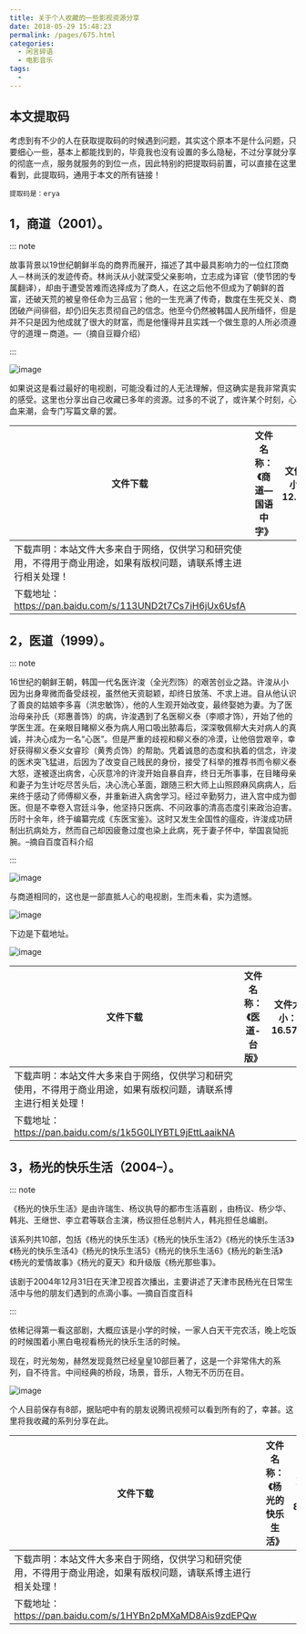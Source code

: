 ```yaml
---
title: 关于个人收藏的一些影视资源分享
date: 2018-05-29 15:48:23
permalink: /pages/675.html
categories:
  - 闲言碎语
  - 电影音乐
tags:
  - 
---
```


## 本文提取码

考虑到有不少的人在获取提取码的时候遇到问题，其实这个原本不是什么问题，只要细心一些，基本上都能找到的，毕竟我也没有设置的多么隐秘，不过分享就分享的彻底一点，服务就服务的到位一点，因此特别的把提取码前置，可以直接在这里看到，此提取码，通用于本文的所有链接！

`提取码是：erya`

## 1，商道（2001）。

::: note

故事背景以19世纪朝鲜半岛的商界而展开，描述了其中最具影响力的一位红顶商人－林尚沃的发迹传奇。林尚沃从小就深受父亲影响，立志成为译官（使节团的专属翻译），却由于遭受苦难而选择成为了商人，在这之后他不但成为了朝鲜的首富，还破天荒的被皇帝任命为三品官；他的一生充满了传奇，数度在生死交关、商团破产间徘徊，却仍旧矢志贯彻自己的信念。他至今仍然被韩国人民所缅怀，但是并不只是因为他成就了很大的财富，而是他懂得并且实践一个做生意的人所必须遵守的道理－商道。—（摘自豆瓣介绍）

:::

![image](https://tva4.sinaimg.cn/large/008k1Yt0ly1grnmj49gatj30ad0eznc4.jpg)

如果说这是看过最好的电视剧，可能没看过的人无法理解，但这确实是我非常真实的感受。这里也分享出自己收藏已多年的资源。过多的不说了，或许某个时刻，心血来潮，会专门写篇文章的罢。

| 文件下载                                                     | 文件名称：《商道—国语中字》 | 文件大小：12.26G |
| ------------------------------------------------------------ | --------------------------- | ---------------- |
| 下载声明：本站文件大多来自于网络，仅供学习和研究使用，不得用于商业用途，如果有版权问题，请联系博主进行相关处理！ |                             |                  |
| 下载地址：https://pan.baidu.com/s/113UND2t7Cs7iH6jUx6UsfA    |                             |                  |

## 2，医道（1999）。

::: note

16世纪的朝鲜王朝，韩国一代名医许浚（全光烈饰）的艰苦创业之路。许浚从小因为出身卑微而备受歧视，虽然他天资聪颖，却终日放荡、不求上进。自从他认识了善良的姑娘李多喜（洪忠敏饰），他的人生观开始改变，最终娶她为妻。为了医治母亲孙氏（郑惠善饰）的病，许浚遇到了名医柳义泰（李顺才饰），开始了他的学医生涯。在亲眼目睹柳义泰为病人用口吸出脓毒后，深深敬佩柳大夫对病人的真诚，并决心成为一名“心医”。但是严重的歧视和柳义泰的冷漠，让他倍尝艰辛，幸好获得柳义泰义女睿珍（黄秀贞饰）的帮助。凭着诚恳的态度和执着的信念，许浚的医术突飞猛进，后因为了改变自己贱民的身份，接受了科举的推荐书而令柳义泰大怒，遂被逐出病舍，心灰意冷的许浚开始自暴自弃，终日无所事事，在目睹母亲和妻子为生计吃尽苦头后，决心洗心革面，跟随三积大师上山照顾麻风病病人，后来终于感动了师傅柳义泰，并重新进入病舍学习。经过辛勤努力，进入宫中成为御医。但是不幸卷入宫廷斗争，他坚持只医病、不问政事的清高态度引来政治迫害。历时十余年，终于编纂完成《东医宝鉴》。这时又发生全国性的瘟疫，许浚成功研制出抗病处方，然而自己却因疲惫过度也染上此病，死于妻子怀中，举国哀恸扼腕。–摘自百度百科介绍

:::

![image](https://tva3.sinaimg.cn/large/008k1Yt0ly1grnmjt21cnj30ew0jl7pb.jpg)

与商道相同的，这也是一部直抵人心的电视剧，生而未看，实为遗憾。

![image](https://tvax3.sinaimg.cn/large/008k1Yt0ly1grnmjyvtllj30p90frdmy.jpg)

下边是下载地址。

![image](https://tva2.sinaimg.cn/large/008k1Yt0ly1grnmk4eeprj309q09qwo4.jpg)

| 文件下载                                                     | 文件名称：《医道-台版》 | 文件大小：16.57G |
| ------------------------------------------------------------ | ----------------------- | ---------------- |
| 下载声明：本站文件大多来自于网络，仅供学习和研究使用，不得用于商业用途，如果有版权问题，请联系博主进行相关处理！ |                         |                  |
| 下载地址：https://pan.baidu.com/s/1k5G0LIYBTL9jEttLaaikNA    |                         |                  |

## 3，杨光的快乐生活（2004–）。

::: note

《杨光的快乐生活》是由许瑞生、杨议执导的都市生活喜剧 ，由杨议、杨少华、韩兆、王继世、李立君等联合主演，杨议担任总制片人，韩兆担任总编剧。

该系列共10部，包括《杨光的快乐生活》《杨光的快乐生活2》《杨光的快乐生活3》《杨光的快乐生活4》《杨光的快乐生活5》《杨光的快乐生活6》《杨光的新生活》《杨光的爱情故事》《杨光的夏天》和升级版《杨光那些事》。

该剧于2004年12月31日在天津卫视首次播出，主要讲述了天津市民杨光在日常生活中与他的朋友们遇到的点滴小事。—摘自百度百科

:::

依稀记得第一看这部剧，大概应该是小学的时候，一家人白天干完农活，晚上吃饭的时候围着小黑白电视看杨光的快乐生活的时候。

现在，时光匆匆，赫然发现竟然已经皇皇10部巨著了，这是一个非常伟大的系列，自不待言。中间经典的桥段，场景，音乐，人物无不历历在目。

![image](https://tva4.sinaimg.cn/large/008k1Yt0ly1grnmkii4h9j30qv16gb2b.jpg)

个人目前保存有8部，据贴吧中有的朋友说腾讯视频可以看到所有的了，幸甚。这里将我收藏的系列分享在此。

| 文件下载                                                     | 文件名称：《杨光的快乐生活》 | 文件大小：86.47G |
| ------------------------------------------------------------ | ---------------------------- | ---------------- |
| 下载声明：本站文件大多来自于网络，仅供学习和研究使用，不得用于商业用途，如果有版权问题，请联系博主进行相关处理！ |                              |                  |
| 下载地址：https://pan.baidu.com/s/1HYBn2pMXaMD8Ais9zdEPQw    |                              |                  |
